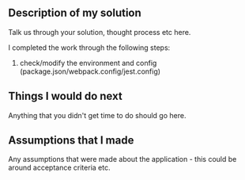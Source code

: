## Description of my solution

Talk us through your solution, thought process etc here.

I completed the work through the following steps:
1. check/modify the environment and config (package.json/webpack.config/jest.config)
 

## Things I would do next

Anything that you didn't get time to do should go here.

## Assumptions that I made

Any assumptions that were made about the application - this could be around acceptance criteria etc.
